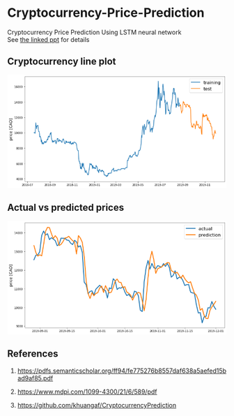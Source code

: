 # Cryptocurrency-Price-Prediction

Cryptocurrency Price Prediction Using LSTM neural network  
See [the linked ppt](Group8_18ec012_18ec031_18ec043.pptx) for details

## Cryptocurrency line plot

![](i13.png)

## Actual vs predicted prices

![](i14.png)

## References

1. https://pdfs.semanticscholar.org/ff94/fe775276b8557daf638a5aefed15bad9af85.pdf

2. https://www.mdpi.com/1099-4300/21/6/589/pdf

3. https://github.com/khuangaf/CryptocurrencyPrediction

